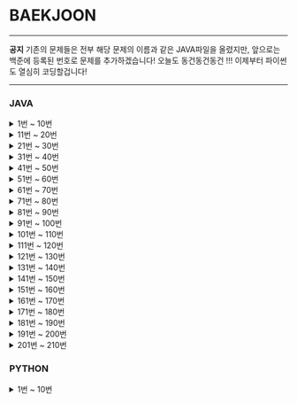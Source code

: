 # BAEKJOON

<hr/>
<b>공지</b> 
기존의 문제들은 전부 해당 문제의 이름과 같은 JAVA파일을 올렸지만, 앞으로는 백준에 등록된 번호로 문제를 추가하겠습니다!
오늘도 동건동건동건
!!! 이제부터 파이썬도 열심히 코딩할겁니다!
<hr/>

### JAVA

<details markdown="1">
<summary>1번 ~ 10번</summary>

 1. [A+B](https://github.com/DongGeon0908/BAEKJOON/blob/master/java/A%2BB.java)
 2. [A-B](https://github.com/DongGeon0908/BAEKJOON/blob/master/java/A-B.java)
 3. [Hello World](https://github.com/DongGeon0908/BAEKJOON/blob/master/java/HelloWorld.java)
 4. [We love kriii](https://github.com/DongGeon0908/BAEKJOON/blob/master/java/Welovekriii.java)
 5. [별 찍기](https://github.com/DongGeon0908/BAEKJOON/blob/master/java/%EB%B3%84%EC%B0%8D%EA%B8%B0.java)
 6. [AxB](https://github.com/DongGeon0908/BAEKJOON/blob/master/java/AXB.java)
 7. [N 찍기](https://github.com/DongGeon0908/BAEKJOON/blob/master/java/N%EC%B0%8D%EA%B8%B0.java)
 8. [사칙연산](https://github.com/DongGeon0908/BAEKJOON/blob/master/java/%EC%82%AC%EC%B9%99%EC%97%B0%EC%82%B0.java)
 9. [구구단](https://github.com/DongGeon0908/BAEKJOON/blob/master/java/%EA%B5%AC%EA%B5%AC%EB%8B%A8.java)
 10. [시험 성적](https://github.com/DongGeon0908/BAEKJOON/blob/master/java/%EC%8B%9C%ED%97%98%EC%84%B1%EC%A0%81.java)
 
</details>
<details markdown="1">
<summary>11번 ~ 20번</summary>

11. [아스키 코드](https://github.com/DongGeon0908/BAEKJOON/blob/master/java/%EC%95%84%EC%8A%A4%ED%82%A4%EC%BD%94%EB%93%9C.java)
12. [A나누기B](https://github.com/DongGeon0908/BAEKJOON/blob/master/java/A%EB%82%98%EB%88%84%EA%B8%B0B.java)
13. [기찍 N](https://github.com/DongGeon0908/BAEKJOON/blob/master/java/%EA%B8%B0%EC%B0%8DN.java)
14. [별찍기_2](https://github.com/DongGeon0908/BAEKJOON/blob/master/java/%EB%B3%84%EC%B0%8D%EA%B8%B0_2.java)
15. [세 수](https://github.com/DongGeon0908/BAEKJOON/blob/master/java/%EC%84%B8%EA%B0%9C%EC%9D%98%EC%88%98.java)
16. [두 수 비교하기](https://github.com/DongGeon0908/BAEKJOON/blob/master/java/%EB%91%90%EC%88%98%EB%B9%84%EA%B5%90%ED%95%98%EA%B8%B0.java)
17. [상수](https://github.com/DongGeon0908/BAEKJOON/blob/master/java/%EC%83%81%EC%88%98.java)
18. [곱셈](https://github.com/DongGeon0908/BAEKJOON/blob/master/java/%EA%B3%B1%EC%85%88.java)
19. [평균](https://github.com/DongGeon0908/BAEKJOON/blob/master/java/%ED%8F%89%EA%B7%A0.java)
20. [최댓값](https://github.com/DongGeon0908/BAEKJOON/blob/master/java/%EC%B5%9C%EB%8C%93%EA%B0%92.java)

</details>
<details markdown="1">
<summary>21번 ~ 30번</summary>

21. [열 개씩 끊어 출력](https://github.com/DongGeon0908/BAEKJOON/blob/master/java/%EC%97%B4%EA%B0%9C%EC%94%A9%EB%81%8A%EC%96%B4%20%EC%B6%9C%EB%A0%A5%ED%95%98%EA%B8%B0.java)
22. [사분면 고르기](https://github.com/DongGeon0908/BAEKJOON/blob/master/java/%EC%82%AC%EB%B6%84%EB%A9%B4%EA%B3%A0%EB%A5%B4%EA%B8%B0.java)
23. [나머지](https://github.com/DongGeon0908/BAEKJOON/blob/master/java/%EB%82%98%EB%A8%B8%EC%A7%80.java)
24. [OX퀴즈](https://github.com/DongGeon0908/BAEKJOON/blob/master/java/OX%ED%80%B4%EC%A6%88.java)
25. [달팽이는 올라가고 싶다](https://github.com/DongGeon0908/BAEKJOON/blob/master/java/%EB%8B%AC%ED%8C%BD%EC%9D%B4%EB%8A%94%EC%98%AC%EB%9D%BC%EA%B0%80%EA%B3%A0%EC%8B%B6%EB%8B%A4.java)
26. [윤년](https://github.com/DongGeon0908/BAEKJOON/blob/master/java/%EC%9C%A4%EB%85%84.java)
27. [알람 시계](https://github.com/DongGeon0908/BAEKJOON/blob/master/java/%EC%95%8C%EB%9E%8C%EC%8B%9C%EA%B3%84.java)
28. [A+B - 3](https://github.com/DongGeon0908/BAEKJOON/blob/master/java/A%2BB-3.java)
29. [합](https://github.com/DongGeon0908/BAEKJOON/blob/master/java/%ED%95%A9.java)
30. [빠른 A + B](https://github.com/DongGeon0908/BAEKJOON/blob/master/java/%EB%B9%A0%EB%A5%B8A%2BB.java)

</details>
<details markdown="1">
<summary>31번 ~ 40번</summary>

31. [A+B - 7](https://github.com/DongGeon0908/BAEKJOON/blob/master/java/A%2BB-7.java)
32. [A+B - 8](https://github.com/DongGeon0908/BAEKJOON/blob/master/java/A%2BB-8.java)
33. [별 찍기 - 2](https://github.com/DongGeon0908/BAEKJOON/blob/master/java/%EB%B3%84%EC%B0%8D%EA%B8%B0-2.java)
34. [X보다 작은 수](https://github.com/DongGeon0908/BAEKJOON/blob/master/java/X%EB%B3%B4%EB%8B%A4%EC%9E%91%EC%9D%80%EC%88%98.java)
35. [등록](https://github.com/DongGeon0908/BAEKJOON/blob/master/java/%EB%93%B1%EB%A1%9D.java)
36. [별 찍기 - 3](https://github.com/DongGeon0908/BAEKJOON/blob/master/java/2440.java)
37. [A + B - 2](https://github.com/DongGeon0908/BAEKJOON/blob/master/java/2558.java)
38. [숫자의 합](https://github.com/DongGeon0908/BAEKJOON/blob/master/java/11720.java)
39. [별 찍기 - 4](https://github.com/DongGeon0908/BAEKJOON/blob/master/java/2441.java)
40. [숫자의 개수](https://github.com/DongGeon0908/BAEKJOON/blob/master/java/2577.java)

</details>
<details markdown="1">
<summary>41번 ~ 50번</summary>

41. [소수 구하기](https://github.com/DongGeon0908/BAEKJOON/blob/master/java/1929.java)
42. [수 정렬하기](https://github.com/DongGeon0908/BAEKJOON/blob/master/java/2750.java)
43. [평균 점수](https://github.com/DongGeon0908/BAEKJOON/blob/master/java/10039.java)
44. [A+B - 5](https://github.com/DongGeon0908/BAEKJOON/blob/master/java/10952.java)
45. [정수 N개의 합](https://github.com/DongGeon0908/BAEKJOON/blob/master/java/15596.java)
46. [팩토리얼](https://github.com/DongGeon0908/BAEKJOON/blob/master/java/10872.java)
47. [피보나치 수 5](https://github.com/DongGeon0908/BAEKJOON/blob/master/java/10870.java)
48. [A+B - 6](https://github.com/DongGeon0908/BAEKJOON/blob/master/java/10953.java)
49. [정ㅋ벅ㅋ](https://github.com/DongGeon0908/BAEKJOON/blob/master/java/1237.java)
50. [손익분기점](https://github.com/DongGeon0908/BAEKJOON/blob/master/java/1712.java)

</details>
<details markdown="1">
<summary>51번 ~ 60번</summary>

51. [최소,최대](https://github.com/DongGeon0908/BAEKJOON/blob/master/java/10818.java)
52. [소수 찾기](https://github.com/DongGeon0908/BAEKJOON/blob/master/java/1978.java)
53. [직각삼각형](https://github.com/DongGeon0908/BAEKJOON/blob/master/java/4153.java)
54. [상근날드](https://github.com/DongGeon0908/BAEKJOON/blob/master/java/5543.java)
55. [별 찍기 - 13](https://github.com/DongGeon0908/BAEKJOON/blob/master/java/2523.java)
56. [별 찍기 - 5](https://github.com/DongGeon0908/BAEKJOON/blob/master/java/2442.java)
57. [별 찍기 - 6](https://github.com/DongGeon0908/BAEKJOON/blob/master/java/2443.java)
58. [별 찍기 - 12](https://github.com/DongGeon0908/BAEKJOON/blob/master/java/2522.java)
59. [사파리월드](https://github.com/DongGeon0908/BAEKJOON/blob/master/java/2420.java)
60. [타노스](https://github.com/DongGeon0908/BAEKJOON/blob/master/java/15802.java)

</details>

<details markdown="1">
<summary>61번 ~ 70번</summary>

61. [조교는 새디스트야!!](https://github.com/DongGeon0908/BAEKJOON/blob/master/java/14656.java)
62. [평균은 넘겠지](https://github.com/DongGeon0908/BAEKJOON/blob/master/java/4344.java)
63. [단어의 개수](https://github.com/DongGeon0908/BAEKJOON/blob/master/java/1152.java)
64. [홍익대학교](https://github.com/DongGeon0908/BAEKJOON/blob/master/java/16394.java)
65. [소트인사이드](https://github.com/DongGeon0908/BAEKJOON/blob/master/java/1427.java)
66. [개수 세기](https://github.com/DongGeon0908/BAEKJOON/blob/master/java/10807.java)
67. [히스토그램](https://github.com/DongGeon0908/BAEKJOON/blob/master/java/13752.java)
68. [사분면](https://github.com/DongGeon0908/BAEKJOON/blob/master/java/9610.java)
69. [카드 게임](https://github.com/DongGeon0908/BAEKJOON/blob/master/java/5522.java)
70. [스타워즈 로고](https://github.com/DongGeon0908/BAEKJOON/blob/master/java/9653.java)

</details>
<details markdown="1">
<summary>71번 ~ 80번</summary>

71. [더하기](https://github.com/DongGeon0908/BAEKJOON/blob/master/java/14918.java)
72. [피시방 알바](https://github.com/DongGeon0908/BAEKJOON/blob/master/java/1453.java)
73. [1998년생인 내가 태국에서는 2541년생?!](https://github.com/DongGeon0908/BAEKJOON/blob/master/java/18108.java)
74. [16진수](https://github.com/DongGeon0908/BAEKJOON/blob/master/java/1550.java)
75. [R2](https://github.com/DongGeon0908/BAEKJOON/blob/master/java/3046.java)
76. [문자열 반복](https://github.com/DongGeon0908/BAEKJOON/blob/master/java/2675.java)
77. [정수의 개수](https://github.com/DongGeon0908/BAEKJOON/blob/master/java/10821.java)
78. [A+B - 4](https://github.com/DongGeon0908/BAEKJOON/blob/master/java/10951.java)
79. [ATM](https://github.com/DongGeon0908/BAEKJOON/blob/master/java/11399.java)
80. [별 찍기 - 9](https://github.com/DongGeon0908/BAEKJOON/blob/master/java/2446.java)

</details>
<details markdown="1">
<summary>81번 ~ 90번</summary>

81. [나머지](https://github.com/DongGeon0908/BAEKJOON/blob/master/java/3052.java)
82. [더하기 사이클](https://github.com/DongGeon0908/BAEKJOON/blob/master/java/1110.java)
83. [지능형 ](https://github.com/DongGeon0908/BAEKJOON/blob/master/java/2455.java)
84. [별 찍기 - 7](https://github.com/DongGeon0908/BAEKJOON/blob/master/java/2444.java)
85. [수학은 비대면강의입니다](https://github.com/DongGeon0908/BAEKJOON/blob/master/java/19532.java)
86. [별 찍기 - 8](https://github.com/DongGeon0908/BAEKJOON/blob/master/java/2445.java)
87. [더하기](https://github.com/DongGeon0908/BAEKJOON/blob/master/java/10822.java)
88. [제로](https://github.com/DongGeon0908/BAEKJOON/blob/master/java/10773.java)
89. [새로운 시작](https://github.com/DongGeon0908/BAEKJOON/blob/master/java/15962.java)
90. [접미사 배열](https://github.com/DongGeon0908/BAEKJOON/blob/master/java/11656.java)

</details>
<details markdown="1">
<summary>91번 ~ 100번</summary>

91. [팰린드롬수](https://github.com/DongGeon0908/BAEKJOON/blob/master/java/1259.java)
92. [펠린드롬](https://github.com/DongGeon0908/BAEKJOON/blob/master/java/13235.java)
93. [10부제](https://github.com/DongGeon0908/BAEKJOON/blob/master/java/10797.java)
94. [알파벳 찾기](https://github.com/DongGeon0908/BAEKJOON/blob/master/java/10809.java)
95. [별 찍기 - 21](https://github.com/DongGeon0908/BAEKJOON/blob/master/java/10996.java)
96. [별 찍기 - 20](https://github.com/DongGeon0908/BAEKJOON/blob/master/java/10995.java)
97. [별 찍기 - 14](https://github.com/DongGeon0908/BAEKJOON/blob/master/java/2556.java)
98. [제곱 ㄴㄴ 수](https://github.com/DongGeon0908/BAEKJOON/blob/master/java/1016.java)
99. [수 정렬하기 2](https://github.com/DongGeon0908/BAEKJOON/blob/master/java/2751.java)
100. [점수계산](https://github.com/DongGeon0908/BAEKJOON/blob/master/java/2506.java)

</details>
<details markdown="1">
<summary>101번 ~ 110번</summary>

101. [소수](https://github.com/DongGeon0908/BAEKJOON/blob/master/java/2581.java)
102. [검증수](https://github.com/DongGeon0908/BAEKJOON/blob/master/java/2475.java)
103. [수 정렬하기 3](https://github.com/DongGeon0908/BAEKJOON/blob/master/java/10989.java)
104. [직사각형에서 탈출](https://github.com/DongGeon0908/BAEKJOON/blob/master/java/1085.java)
105. [보물](https://github.com/DongGeon0908/BAEKJOON/blob/master/java/1026.java)
106. [그대로 출력하기](https://github.com/DongGeon0908/BAEKJOON/blob/master/java/11718.java)
107. [남욱이의 닭장](https://github.com/DongGeon0908/BAEKJOON/blob/master/java/11006.java)
108. [곱셈](https://github.com/DongGeon0908/BAEKJOON/blob/master/java/1629.java)
109. [배수와 약수](https://github.com/DongGeon0908/BAEKJOON/blob/master/java/5086.java)
110. [별 찍기 - 15](https://github.com/DongGeon0908/BAEKJOON/blob/master/java/10990.java)

</details>
<details markdown="1">
<summary>111번 ~ 120번</summary>

111. [별 찍기 - 16](https://github.com/DongGeon0908/BAEKJOON/blob/master/java/10991.java)
112. [별 찍기 - 17](https://github.com/DongGeon0908/BAEKJOON/blob/master/java/10992.java)
113. [큰 수 A+B](https://github.com/DongGeon0908/BAEKJOON/blob/master/java/10757.java)
114. [동전 0](https://github.com/DongGeon0908/BAEKJOON/blob/master/java/11047.java)
115. [A+B - 9](https://github.com/DongGeon0908/BAEKJOON/blob/master/java/15740.java)
116. [과목선택](https://github.com/DongGeon0908/BAEKJOON/blob/master/java/11948.java)
117. [부녀회장이 될테야](https://github.com/DongGeon0908/BAEKJOON/blob/master/java/2775.java)
118. [네 번째 점](https://github.com/DongGeon0908/BAEKJOON/blob/master/java/3009.java)
119. [조별과제를 하려는데 조장이 사라졌다](https://github.com/DongGeon0908/BAEKJOON/blob/master/java/15727.java)
120. [전국 대학생 프로그래밍 대회 동아리 연합 여름 대회 2018](https://github.com/DongGeon0908/BAEKJOON/blob/master/java/15890.java)

</details>
<details markdown="1">
<summary>121번 ~ 130번</summary>

121. [셀프 넘버](https://github.com/DongGeon0908/BAEKJOON/blob/master/java/4673.java)
122. [Hello Judge](https://github.com/DongGeon0908/BAEKJOON/blob/master/java/9316.java)
123. [영수증](https://github.com/DongGeon0908/BAEKJOON/blob/master/java/5565.java)
124. [설탕 배달](https://github.com/DongGeon0908/BAEKJOON/blob/master/java/2839.java)
125. [수 찾기](https://github.com/DongGeon0908/BAEKJOON/blob/master/java/1920.java)
126. [한수](https://github.com/DongGeon0908/BAEKJOON/blob/master/java/1065.java)
127. [전자레인지](https://github.com/DongGeon0908/BAEKJOON/blob/master/java/10162.java)
128. [명령 프롬프트](https://github.com/DongGeon0908/BAEKJOON/blob/master/java/1032.java)
129. [단어공부](https://github.com/DongGeon0908/BAEKJOON/blob/master/java/1157.java)
130. [저작권](https://github.com/DongGeon0908/BAEKJOON/blob/master/java/2914.java)

</details>
<details markdown="1">
<summary>131번 ~ 140번</summary>

131. [연세대학교](https://github.com/DongGeon0908/BAEKJOON/blob/master/java/15680.java)
132. [KMP는 왜 KMP일까?](https://github.com/DongGeon0908/BAEKJOON/blob/master/java/2902.java)
133. [다이얼](https://github.com/DongGeon0908/BAEKJOON/blob/master/java/5622.java)
134. [시그마](https://github.com/DongGeon0908/BAEKJOON/blob/master/java/2355.java)
135. [킹, 퀸, 룩, 비숍, 나이트, 폰](https://github.com/DongGeon0908/BAEKJOON/blob/master/java/3003.java)
136. [2007](https://github.com/DongGeon0908/BAEKJOON/blob/master/java/1924.java)
137. [공백 없는 A+B](https://github.com/DongGeon0908/BAEKJOON/blob/master/java/15873.java)
138. [분해합](https://github.com/DongGeon0908/BAEKJOON/blob/master/java/2231.java)
139. [크로아티아 알파벳](https://github.com/DongGeon0908/BAEKJOON/blob/master/java/2941.java)
140. [그룹 단어 체커](https://github.com/DongGeon0908/BAEKJOON/blob/master/java/1316.java)

</details>
<details markdown="1">
<summary>141번 ~ 150번</summary>

141. [소음](https://github.com/DongGeon0908/BAEKJOON/blob/master/java/2935.java)
142. [로프](https://github.com/DongGeon0908/BAEKJOON/blob/master/java/2217.java)
143. [피보나치 수 2](https://github.com/DongGeon0908/BAEKJOON/blob/master/java/2748.java)
144. [가위 바위 보 999](https://github.com/DongGeon0908/BAEKJOON/blob/master/java/15913.java)
145. [피보나치 수](https://github.com/DongGeon0908/BAEKJOON/blob/master/java/2747.java)
146. [벌집](https://github.com/DongGeon0908/BAEKJOON/blob/master/java/2292.java)
147. [생일 출력하기](https://github.com/DongGeon0908/BAEKJOON/blob/master/java/2555.java)
148. [좌표 정렬하기](https://github.com/DongGeon0908/BAEKJOON/blob/master/java/11650.java)
149. [나이순 정렬](https://github.com/DongGeon0908/BAEKJOON/blob/master/java/10814.java)
150. [단어 정렬](https://github.com/DongGeon0908/BAEKJOON/blob/master/java/1181.java)

</details>
<details markdown="1">
<summary>151번 ~ 160번</summary>

151. [세수정렬](https://github.com/DongGeon0908/BAEKJOON/blob/master/java/2752.java)
152. [좌표 정렬하기 2](https://github.com/DongGeon0908/BAEKJOON/blob/master/java/11651.java)
153. [세로읽기](https://github.com/DongGeon0908/BAEKJOON/blob/master/java/10798.java)
154. [분수찾기](https://github.com/DongGeon0908/BAEKJOON/blob/master/java/1193.java)
155. [파도반 수열](https://github.com/DongGeon0908/BAEKJOON/blob/master/java/9461.java)
156. [ACM 호텔](https://github.com/DongGeon0908/BAEKJOON/blob/master/java/10250.java)
157. [이항 계수 1](https://github.com/DongGeon0908/BAEKJOON/blob/master/java/11050.java)
158. [영화감독 숌](https://github.com/DongGeon0908/BAEKJOON/blob/master/java/1436.java)
159. [홀수](https://github.com/DongGeon0908/BAEKJOON/blob/master/java/2576.java)
160. [그대로 출력하기 2](https://github.com/DongGeon0908/BAEKJOON/blob/master/java/11719.java)

</details>
<details markdown="1">
<summary>161번 ~ 170번</summary>

161. [오타맨 고창영](https://github.com/DongGeon0908/BAEKJOON/blob/master/java/2711.java)
162. [단어 길이 재기](https://github.com/DongGeon0908/BAEKJOON/blob/master/java/2743.java)
163. [음계](https://github.com/DongGeon0908/BAEKJOON/blob/master/java/2920.java)
164. [나는 요리사다](https://github.com/DongGeon0908/BAEKJOON/blob/master/java/2953.java)
165. [중복 빼고 정렬하기](https://github.com/DongGeon0908/BAEKJOON/blob/master/java/10867.java)
166. [홀수일까 짝수일까](https://github.com/DongGeon0908/BAEKJOON/blob/master/java/5988.java)
167. [대표값2](https://github.com/DongGeon0908/BAEKJOON/blob/master/java/2587.java)
168. [TGN](https://github.com/DongGeon0908/BAEKJOON/blob/master/java/5063.java)
169. [아!](https://github.com/DongGeon0908/BAEKJOON/blob/master/java/4999.java)
170. [하노이 탑](https://github.com/DongGeon0908/BAEKJOON/blob/master/java/1914.java)

</details>
<details markdown="1">
<summary>171번 ~ 180번</summary>

171. [알파벳 개수](https://github.com/DongGeon0908/BAEKJOON/blob/master/java/10808.java)
172. [심부름 가는 길](https://github.com/DongGeon0908/BAEKJOON/blob/master/java/5554.java)
173. [5와 6의 차이](https://github.com/DongGeon0908/BAEKJOON/blob/master/java/2864.java)
174. [문자열](https://github.com/DongGeon0908/BAEKJOON/blob/master/java/9086.java)
175. [학점계산](https://github.com/DongGeon0908/BAEKJOON/blob/master/java/2754.java)
176. [트로피 진열](https://github.com/DongGeon0908/BAEKJOON/blob/master/java/1668.java)
177. [IOIOI](https://github.com/DongGeon0908/BAEKJOON/blob/master/java/5525.java)
178. [택시 기하학](https://github.com/DongGeon0908/BAEKJOON/blob/master/java/3053.java)
179. [단어 뒤집기](https://github.com/DongGeon0908/BAEKJOON/blob/master/java/9093.java)
180. [나는야 포켓몬 마스터 이다솜](https://github.com/DongGeon0908/BAEKJOON/blob/master/java/1620.java)

</details>
<details markdown="1">
<summary>181번 ~ 190번</summary>

181. [N과 M (1)](https://github.com/DongGeon0908/BAEKJOON/blob/master/java/15649.java)
182. [크냐?](https://github.com/DongGeon0908/BAEKJOON/blob/master/java/4101.java)
183. [새로운 언어 CC](https://github.com/DongGeon0908/BAEKJOON/blob/master/java/19945.java)
184. [Sort 마스터 배지훈](https://github.com/DongGeon0908/BAEKJOON/blob/master/java/17263.java)
185. [소인수분해](https://github.com/DongGeon0908/BAEKJOON/blob/master/java/11653.java)
186. [다면체](https://github.com/DongGeon0908/BAEKJOON/blob/master/java/10569.java)
187. [과제 안 내신 분..?](https://github.com/DongGeon0908/BAEKJOON/blob/master/java/5597.java)
188. [Which Alien?](https://github.com/DongGeon0908/BAEKJOON/blob/master/java/6778.java)
189. [웰컴](https://github.com/DongGeon0908/BAEKJOON/blob/master/java/5337.java)
190. [CASIO](https://github.com/DongGeon0908/BAEKJOON/blob/master/java/15963.java)

</details>
<details markdown="1">
<summary>191번 ~ 200번</summary>

191. [긴자리 계산](https://github.com/DongGeon0908/BAEKJOON/blob/master/java/2338.java)
192. [파티가 끝나고 난 뒤](https://github.com/DongGeon0908/BAEKJOON/blob/master/java/2845.java)
193. [이번학기 평점은 몇점?](https://github.com/DongGeon0908/BAEKJOON/blob/master/java/2755.java)
194. [Time to Decompress](https://github.com/DongGeon0908/BAEKJOON/blob/master/java/17010.java)
195. [N과 M (2)](https://github.com/DongGeon0908/BAEKJOON/blob/master/java/15650.java)
196. [개구리 1](https://github.com/DongGeon0908/BAEKJOON/blob/master/java/19563.java)
197. [헛간 청약](https://github.com/DongGeon0908/BAEKJOON/blob/master/java/19698.java)
198. [대소문자 바꾸기](https://github.com/DongGeon0908/BAEKJOON/blob/master/java/2744.java)
199. [수 정렬하기 2 새로운 버전](https://github.com/DongGeon0908/BAEKJOON/blob/master/java/2751-2.java)
200. [최대공약수와 최소공배수](https://github.com/DongGeon0908/BAEKJOON/blob/master/java/2609.java)

</details>
<details markdown="1">
<summary>201번 ~ 210번</summary>

201. [최소공배수](https://github.com/DongGeon0908/BAEKJOON/blob/master/java/1934.java)

</details>

### PYTHON

<details markdown="1">
<summary>1번 ~ 10번</summary>

1. [Hello World](https://github.com/DongGeon0908/BAEKJOON/blob/master/python/2557.py)

<details markdown="1">
